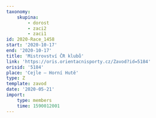 ```yaml
---
taxonomy:
    skupina:
        - dorost
        - zaci2
        - zaci1
id: 2020-Race_1458
start: '2020-10-17'
end: '2020-10-17'
title: 'Mistrovství ČR klubů'
link: 'https://oris.orientacnisporty.cz/Zavod?id=5184'
orisid: '5184'
place: 'Cejle – Horní Hutě'
type: Z
template: zavod
date: '2020-05-21'
import:
    type: members
    time: 1590012001
---
```

